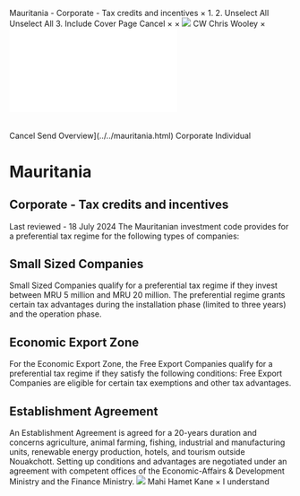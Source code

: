 Mauritania - Corporate - Tax credits and incentives
×
1.
2.
Unselect All
Unselect All
3.
Include Cover Page
Cancel
×
×
![](../../-/media/world-wide-tax-summaries/attachments/global---chris-wooley.ashx%3Frev=ac5e5f3223b34096b1afc2a6009c7320&revision=ac5e5f32-23b3-4096-b1af-c2a6009c7320&hash=859B7ADC84DC2CBEC9760E9E6EE7DE6D0A8BFCDF)
CW
Chris Wooley
×
![](tax-credits-and-incentives.html)
######
Cancel
Send
Overview](../../mauritania.html)
Corporate
Individual
# Mauritania
## Corporate - Tax credits and incentives
Last reviewed - 18 July 2024
The Mauritanian investment code provides for a preferential tax regime for the following types of companies:
## Small Sized Companies
Small Sized Companies qualify for a preferential tax regime if they invest between MRU 5 million and MRU 20 million. The preferential regime grants certain tax advantages during the installation phase (limited to three years) and the operation phase.
## Economic Export Zone
For the Economic Export Zone, the Free Export Companies qualify for a preferential tax regime if they satisfy the following conditions:
Free Export Companies are eligible for certain tax exemptions and other tax advantages.
## Establishment Agreement
An Establishment Agreement is agreed for a 20-years duration and concerns agriculture, animal farming, fishing, industrial and manufacturing units, renewable energy production, hotels, and tourism outside Nouakchott.
Setting up conditions and advantages are negotiated under an agreement with competent offices of the Economic-Affairs & Development Ministry and the Finance Ministry.
![](../../-/media/world-wide-tax-summaries/attachments/senegal---mahi_kane.ashx%3Frev=a0db965bc6e3441ba33b0e12d600293c&revision=a0db965b-c6e3-441b-a33b-0e12d600293c&hash=AA3492CE209DF00F93CB7FDE597882B182931B13)
Mahi Hamet Kane
×
I understand